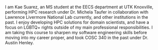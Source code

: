 I am Kae Suarez, an MS student at the EECS department at UTK Knoxville, performing HPC research under Dr. Michela Taufer in collaboration with Lawrence Livermore National Lab currently, and other institutions in the past. I enjoy developing HPC solutions for domain scientists, and have a focus on LGBTQ+ rights outside of my main professional responsibilities. I am taking this course to sharpen my software engineering skills before moving into my career proper, and took COSC 340 in the past under Dr. Austin Henley.
